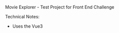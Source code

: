 Movie Explorer - Test Project for Front End Challenge

Technical Notes:
- Uses the Vue3 <script setup> syntax which is simpler than the old way with "export default .." for single file components
   - See the vue documentation for more details https://vuejs.org/api/sfc-script-setup
      
- The Vue3 standard for organising sections has become script > template > style  (as opposed to the vue2 ordering with template > script > style)
    - The new ordering makes sense because props from the script section are used in the template section
        - also reddit users report this involves less scrolling up and down: https://www.reddit.com/r/vuejs/comments/rmeoy7/what_order_do_you_have_your_template_and_script/
     
- Typescript is used for the scripting language
    - This allows the use of interfaces, strong typing, and is easier to maintain and to read than js.
 
- The project was set up with Vite build tool and dev server (used command "npm create vite@latest movie-explorer" to set up the project, this sets the package.json with the vite stuff needed) 
    - this makes the build really fast, with hot reload
    - more lightweight than webpack
 
- Http requests use axios instead of the native fetch API
      - the requests are simpler, less lines of code. Due to query param support built in and automatic JSON parsing

Style Notes:
